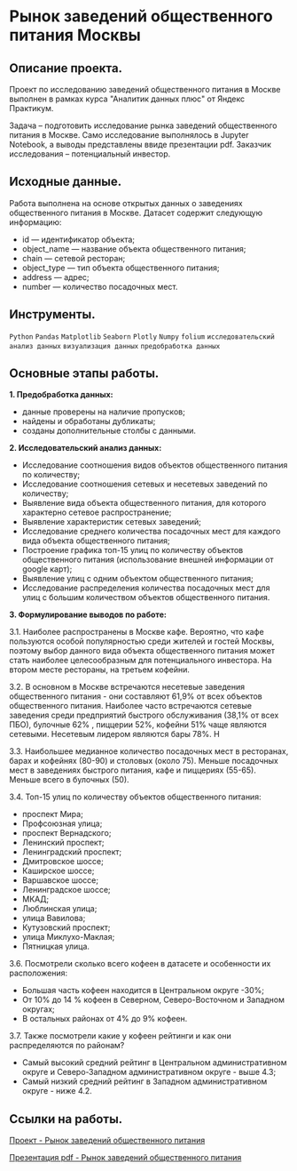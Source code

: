 # Рынок заведений общественного питания Москвы

## Описание проекта.

Проект по исследованию заведений общественного питания в Москве выполнен в рамках курса "Аналитик данных плюс" от Яндекс Практикум.

Задача – подготовить исследование рынка заведений общественного питания в Москве. Само исследование выполнялось в Jupyter Notebook, а выводы представлены ввиде презентации pdf. Заказчик исследования – потенциальный инвестор.

## Исходные данные.

Работа выполнена на основе открытых данных о заведениях общественного питания в Москве. Датасет содержит следующую информацию:

* id — идентификатор объекта;
* object_name — название объекта общественного питания;
* chain — сетевой ресторан;
* object_type — тип объекта общественного питания;
* address — адрес;
* number — количество посадочных мест.

## Инструменты.

```Python``` ```Pandas``` ```Matplotlib``` ```Seaborn``` ```Plotly``` ```Numpy``` ```folium``` ```исследовательский анализ данных``` ```визуализация данных``` ```предобработка данных```

## Основные этапы работы.

__1. Предобработка данных:__

* данные проверены на наличие пропусков;
* найдены и обработаны дубликаты;
* созданы дополнительные столбы с данными.

__2. Исследовательский анализ данных:__

* Исследование соотношения видов объектов общественного питания по количеству;
* Исследование соотношения сетевых и несетевых заведений по количеству;
* Выявление вида объекта общественного питания, для которого характерно сетевое распространение;
* Выявление характеристик сетевых заведений;
* Исследование среднего количества посадочных мест для каждого вида объекта общественного питания;
* Построение графика топ-15 улиц по количеству объектов общественного питания (использование внешней информации от google карт);
* Выявление улиц с одним объектом общественного питания;
* Исследование распределения количества посадочных мест для улиц с большим количеством объектов общественного питания.

__3. Формулирование выводов по работе:__

3.1. Наиболее распространены в Москве кафе. Вероятно, что кафе пользуются особой популярностью среди жителей и гостей Москвы, поэтому выбор данного вида объекта общественного питания может стать наиболее целесообразным для потенциального инвестора. На втором месте рестораны, на третьем кофейни.

3.2. В основном в Москве встречаются несетевые заведения общественного питания - они составляют 61,9% от всех объектов общественного питания. Наиболее часто встречаются сетевые заведения среди предприятий быстрого обслуживания (38,1% от всех ПБО), булочные 62% , пиццерии 52%, кофейни 51% чаще являются сетевыми. Несетевым лидером являются бары 78%. Н 

3.3. Наибольшее медианное количество посадочных мест в ресторанах, барах и кофейнях (80-90) и столовых (около 75). Меньше посадочных мест в заведениях быстрого питания, кафе и пиццериях (55-65). Меньше всего в булочных (50).

3.4. Топ-15 улиц по количеству объектов общественного питания:

* проспект Мира;
* Профсоюзная улица;
* проспект Вернадского;
* Ленинский проспект;
* Ленинградский проспект;
* Дмитровское шоссе;
* Каширское шоссе;
* Варшавское шоссе;
* Ленинградское шоссе;
* МКАД;
* Люблинская улица;
* улица Вавилова;
* Кутузовский проспект;
* улица Миклухо-Маклая;
* Пятницкая улица.


3.6. Посмотрели сколько всего кофеен в датасете и особенности их расположения:

* Большая часть кофеен находится в Центральном округе -30%;
* От 10% до 14 % кофеен в Северном, Северо-Восточном и Западном округах;
* В остальных районах от 4% до 9% кофеен.

3.7. Также посмотрели какие у кофеен рейтинги и как они распределяются по районам?

* Самый высокий средний рейтинг в Центральном административном округе и Северо-Западном административном округе - выше 4.3;
* Самый низкий средний рейтинг в Западном административном округе - ниже 4.2.

## Ссылки на работы.

[Проект - Рынок заведений общественного питания]()

[Презентация pdf - Рынок заведений общественного питания]()
